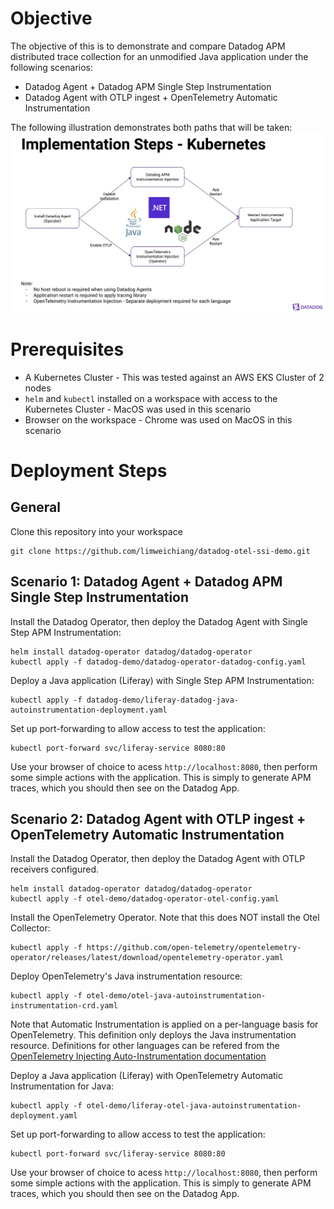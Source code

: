 # Objective

The objective of this is to demonstrate and compare Datadog APM distributed trace collection for an unmodified Java application under the following scenarios:
- Datadog Agent + Datadog APM Single Step Instrumentation
- Datadog Agent with OTLP ingest + OpenTelemetry Automatic Instrumentation

The following illustration demonstrates both paths that will be taken:
![Implementation Paths](https://github.com/limweichiang/datadog-otel-ssi-demo/blob/main/implementation-illustration.jpeg)

# Prerequisites

- A Kubernetes Cluster - This was tested against an AWS EKS Cluster of 2 nodes
- `helm` and `kubectl` installed on a workspace with access to the Kubernetes Cluster - MacOS was used in this scenario
- Browser on the workspace - Chrome was used on MacOS in this scenario

# Deployment Steps 

## General

Clone this repository into your workspace
```
git clone https://github.com/limweichiang/datadog-otel-ssi-demo.git
```

## Scenario 1: Datadog Agent + Datadog APM Single Step Instrumentation

Install the Datadog Operator, then deploy the Datadog Agent with Single Step APM Instrumentation:
```
helm install datadog-operator datadog/datadog-operator
kubectl apply -f datadog-demo/datadog-operator-datadog-config.yaml 
```

Deploy a Java application (Liferay) with Single Step APM Instrumentation:
```
kubectl apply -f datadog-demo/liferay-datadog-java-autoinstrumentation-deployment.yaml
```

Set up port-forwarding to allow access to test the application:
```
kubectl port-forward svc/liferay-service 8080:80
```

Use your browser of choice to acess `http://localhost:8080`, then perform some simple actions with the application. This is simply to generate APM traces, which you should then see on the Datadog App.

## Scenario 2: Datadog Agent with OTLP ingest + OpenTelemetry Automatic Instrumentation

Install the Datadog Operator, then deploy the Datadog Agent with OTLP receivers configured.
```
helm install datadog-operator datadog/datadog-operator
kubectl apply -f otel-demo/datadog-operator-otel-config.yaml
```

Install the OpenTelemetry Operator. Note that this does NOT install the Otel Collector:
```
kubectl apply -f https://github.com/open-telemetry/opentelemetry-operator/releases/latest/download/opentelemetry-operator.yaml
```

Deploy OpenTelemetry's Java instrumentation resource:
```
kubectl apply -f otel-demo/otel-java-autoinstrumentation-instrumentation-crd.yaml
```
Note that Automatic Instrumentation is applied on a per-language basis for OpenTelemetry. This definition only deploys the Java instrumentation resource. Definitions for other languages can be refered from the [OpenTelemetry Injecting Auto-Instrumentation documentation](https://opentelemetry.io/docs/kubernetes/operator/automatic/#configure-automatic-instrumentation)

Deploy a Java application (Liferay) with OpenTelemetry Automatic Instrumentation for Java:
```
kubectl apply -f otel-demo/liferay-otel-java-autoinstrumentation-deployment.yaml
```

Set up port-forwarding to allow access to test the application:
```
kubectl port-forward svc/liferay-service 8080:80
```

Use your browser of choice to acess `http://localhost:8080`, then perform some simple actions with the application. This is simply to generate APM traces, which you should then see on the Datadog App.